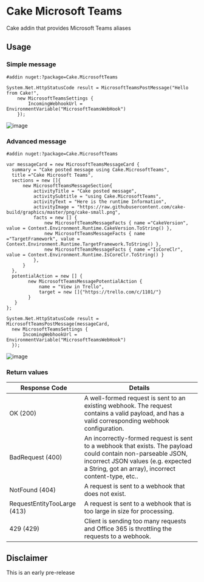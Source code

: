 # Cake Microsoft Teams

Cake addin that provides Microsoft Teams aliases

## Usage

### Simple message

```cake
#addin nuget:?package=Cake.MicrosoftTeams

System.Net.HttpStatusCode result = MicrosoftTeamsPostMessage("Hello from Cake!",
    new MicrosoftTeamsSettings {
        IncomingWebhookUrl = EnvironmentVariable("MicrosoftTeamsWebHook")
    });
```
![image](https://cloud.githubusercontent.com/assets/1647294/19965126/cca0d8f6-a1c5-11e6-89f2-b8a16bbf000c.png)

### Advanced message

```cake
#addin nuget:?package=Cake.MicrosoftTeams

var messageCard = new MicrosoftTeamsMessageCard {
  summary = "Cake posted message using Cake.MicrosoftTeams",
  title ="Cake Microsoft Teams",
  sections = new []{
      new MicrosoftTeamsMessageSection{
          activityTitle = "Cake posted message",
          activitySubtitle = "using Cake.MicrosoftTeams",
          activityText = "Here is the runtime Information",
          activityImage = "https://raw.githubusercontent.com/cake-build/graphics/master/png/cake-small.png",
          facts = new [] {
              new MicrosoftTeamsMessageFacts { name ="CakeVersion", value = Context.Environment.Runtime.CakeVersion.ToString() },
              new MicrosoftTeamsMessageFacts { name ="TargetFramework", value = Context.Environment.Runtime.TargetFramework.ToString() },
              new MicrosoftTeamsMessageFacts { name ="IsCoreClr", value = Context.Environment.Runtime.IsCoreClr.ToString() }
          },
      }
  },
  potentialAction = new [] {
        new MicrosoftTeamsMessagePotentialAction {
            name = "View in Trello",
            target = new []{"https://trello.com/c/1101/"}
        }
   }
};

System.Net.HttpStatusCode result = MicrosoftTeamsPostMessage(messageCard,
  new MicrosoftTeamsSettings {
      IncomingWebhookUrl = EnvironmentVariable("MicrosoftTeamsWebHook")
  });

```
![image](https://cloud.githubusercontent.com/assets/1647294/19965144/e402e034-a1c5-11e6-8b3c-70b2dfdda427.png)

### Return values

|Response Code                | Details    |
|-----------------------------|------------|
|OK (200)                     | A well-formed request is sent to an existing webhook. The request contains a valid payload, and has a valid corresponding webhook configuration.|
|BadRequest (400)             | An incorrectly-formed request is sent to a webhook that exists. The payload could contain non-parseable JSON, incorrect JSON values (e.g. expected a String, got an array), incorrect content-type, etc..|
|NotFound (404)               | A request is sent to a webhook that does not exist.|
|RequestEntityTooLarge (413)  | A request is sent to a webhook that is too large in size for processing.|
|429 (429)                    |Client is sending too many requests and Office 365 is throttling the requests to a webhook.|

## Disclaimer

This is an early pre-release
